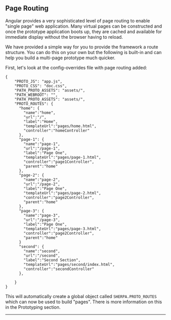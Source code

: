 Page Routing
------------

Angular provides a very sophisticated level of page routing to enable "single page" web application. Many virtual pages can be constructed and once the prototype application boots up, they are cached and available for immediate display without the browser having to reload.

We have provided a simple way for you to provide the framework a route structure. You can do this on your own but the following is built-in and can help you build a multi-page prototype much quicker.

First, let's look at the config-overrides file with page routing added:

    {
        "PROTO_JS": "app.js",
        "PROTO_CSS": "doc.css",
        "PATH_PROTO_ASSETS": "assets/",
        "PATH_WEBROOT": "",
        "PATH_PROTO_ASSETS": "assets/",
        "PROTO_ROUTES": {
          "home": {
            "name":"home",
            "url":"/",
            "label":"Home",
            "templateUrl":"pages/home.html",
            "controller":"homeController"
          },
          "page-1": {
            "name":"page-1",
            "url":"/page-1",
            "label":"Page One",
            "templateUrl":"pages/page-1.html",
            "controller":"page1Controller",
            "parent":"home"
          },
          "page-2": {
            "name":"page-2",
            "url":"/page-2",
            "label":"Page One",
            "templateUrl":"pages/page-2.html",
            "controller":"page2Controller",
            "parent":"home"
          },
          "page-3": {
            "name":"page-3",
            "url":"/page-3",
            "label":"Page One",
            "templateUrl":"pages/page-3.html",
            "controller":"page2Controller",
            "parent":"home"
          }
          "second": {
            "name":"second",
            "url":"/second",
            "label":"Second Section",
            "templateUrl":"pages/second/index.html",
            "controller":"secondController"
          },
     
        }
    }

  
This will automatically create a global object called `SHERPA.PROTO_ROUTES` which can now be used to build "pages". There is more information on this in the Prototyping section.

 ---------------------
